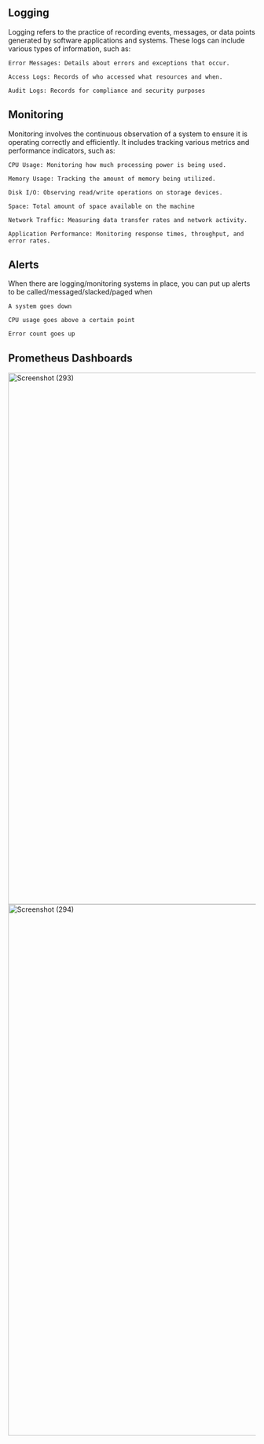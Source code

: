 
## Logging
Logging refers to the practice of recording events, messages, or data points generated by software applications and systems. These logs can include various types of information, such as:

    Error Messages: Details about errors and exceptions that occur.

    Access Logs: Records of who accessed what resources and when.

    Audit Logs: Records for compliance and security purposes

## Monitoring

Monitoring involves the continuous observation of a system to ensure it is operating correctly and efficiently. It includes tracking various metrics and performance indicators, such as:

    CPU Usage: Monitoring how much processing power is being used.

    Memory Usage: Tracking the amount of memory being utilized.

    Disk I/O: Observing read/write operations on storage devices.

    Space: Total amount of space available on the machine

    Network Traffic: Measuring data transfer rates and network activity.

    Application Performance: Monitoring response times, throughput, and error rates.

## Alerts

When there are logging/monitoring systems in place, you can put up alerts to be called/messaged/slacked/paged when 

    A system goes down

    CPU usage goes above a certain point

    Error count goes up

## Prometheus Dashboards

<img width="1920" height="1080" alt="Screenshot (293)" src="https://github.com/user-attachments/assets/dce8f6d3-5302-4d61-aac5-b92bbd531944" />

<img width="1920" height="1080" alt="Screenshot (294)" src="https://github.com/user-attachments/assets/41017664-27b8-4cc3-8c3e-af1d6d95e84f" />



